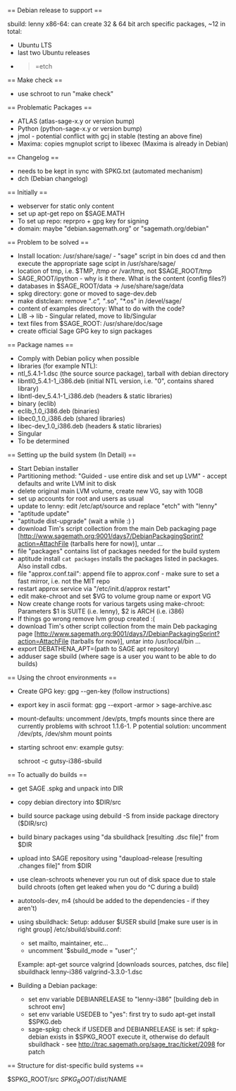 == Debian release to support ==

sbuild: lenny x86-64: can create 32 & 64 bit arch specific packages, ~12 in total:

 * Ubuntu LTS
 * last two Ubuntu releases
 * >=etch

== Make check ==
 * use schroot to run "make check"

== Problematic Packages ==

 * ATLAS  (atlas-sage-x.y or version bump)
 * Python (python-sage-x.y or version bump)
 * jmol - potential conflict with gcj in stable (testing an above fine)
 * Maxima: copies mgnuplot script to libexec (Maxima is already in Debian)

== Changelog ==

 * needs to be kept in sync with SPKG.txt (automated mechanism)
 * dch (Debian changelog)

== Initially ==
 * webserver for static only content
 * set up apt-get repo on $SAGE.MATH
 * To set up repo: reprpro + gpg key for signing
 * domain: maybe "debian.sagemath.org" or "sagemath.org/debian"

== Problem to be solved ==

 * Install location: /usr/share/sage/ - "sage" script in bin does cd and 
   then execute the appropriate sage scipt in /usr/share/sage/
 * location of tmp, i.e. $TMP, /tmp or /var/tmp, not $SAGE_ROOT/tmp
 * SAGE_ROOT/ipython - why is it there. What is the content (config files?)
 * databases in $SAGE_ROOT/data -> /use/share/sage/data
 * spkg directory: gone or moved to sage-dev.deb
 * make distclean: remove "*.c", "*.so", "*.os" in /devel/sage/
 * content of examples directory: What to do with the code?
 * LIB -> lib - Singular related, move to lib/Singular
 * text files from $SAGE_ROOT: /usr/share/doc/sage
 * create official Sage GPG key to sign packages

== Package names ==
 
 * Comply with Debian policy when possible
 * libraries (for example NTL):
  * ntl_5.4.1-1.dsc (the source source package), tarball with debian directory
  * libntl0_5.4.1-1_i386.deb (initial NTL version, i.e. "0", contains shared library) 
  * libntl-dev_5.4.1-1_i386.deb (headers & static libraries)
 * binary (eclib)
  * eclib_1.0_i386.deb (binaries)
  * libec0_1.0_i386.deb (shared libraries)
  * libec-dev_1.0_i386.deb (headers & static libraries)
 * Singular
  * To be determined

== Setting up the build system (In Detail) ==

 * Start Debian installer
 * Partitioning method: "Guided - use entire disk and set up LVM" - accept defaults and write LVM init to disk
 * delete original main LVM volume, create new VG, say with 10GB
 * set up accounts for root and users as usual
 * update to lenny: edit /etc/apt/source and replace "etch" with "lenny"
 * "aptitude update"
 * "aptitude dist-upgrade" (wait a while :) )
 * download Tim's script collection from the main Deb packaging page [http://www.sagemath.org:9001/days7/DebianPackagingSprint?action=AttachFile (tarballs here for now)], untar ...
 * file "packages" contains list of packages needed for the build system
 * aptitude install `cat packages` installs the packages listed in packages.  Also install cdbs.
 * file "approx.conf.tail": append file to approx.conf - make sure to set a fast mirror, i.e. not the MIT repo
 * restart approx service via "/etc/init.d/approx restart"
 * edit make-chroot and set $VG to volume group name or export VG
 * Now create change roots for various targets using make-chroot: Parameters $1 is SUITE (i.e. lenny), $2 is ARCH (i.e. i386)
 * If things go wrong remove lvm group created :(
 * download Tim's other script collection from the main Deb packaging page [http://www.sagemath.org:9001/days7/DebianPackagingSprint?action=AttachFile (tarballs for now)], untar into /usr/local/bin ...
 * export DEBATHENA_APT=(path to SAGE apt repository)
 * adduser sage sbuild (where sage is a user you want to be able to do builds)

== Using the chroot environments ==
 * Create GPG key: gpg --gen-key (follow instructions)
 * export key in ascii format: gpg --export -armor > sage-archive.asc
 * mount-defaults: uncomment /dev/pts, tmpfs mounts since there are currently problems with schroot 1.1.6-1. P potential solution: uncomment  /dev/pts, /dev/shm mount points
 * starting schroot env: example gutsy:
   
    schroot -c gutsy-i386-sbuild

== To actually do builds ==
 * get SAGE .spkg and unpack into DIR
 * copy debian directory into $DIR/src
 * build source package using debuild -S from inside package directory ($DIR/src)
 * build binary packages using "da sbuildhack [resulting .dsc file]" from $DIR
 * upload into SAGE repository using "daupload-release [resulting .changes file]" from $DIR
 * use clean-schroots whenever you run out of disk space due to stale build chroots (often get leaked when you do ^C during a build)


 * autotools-dev, m4 (should be added to the dependencies - if they aren't)

 * using sbuildhack:
   Setup:
    adduser $USER sbuild [make sure user is in right group]
   /etc/sbuild/sbuild.conf:
      * set mailto, maintainer, etc...
      * uncomment '$sbuild_mode = "user";'

   Example:
   apt-get source valgrind [downloads sources, patches, dsc file]
   sbuildhack lenny-i386 valgrind-3.3.0-1.dsc

 * Building a Debian package:
   * set env variable DEBIANRELEASE to "lenny-i386" [building deb in schroot env]
   * set env variable USEDEB to "yes": first try to sudo apt-get install $SPKG.deb
   * sage-spkg: check if USEDEB and DEBIANRELEASE is set: if spkg-debian exists in $SPKG_ROOT execute it, otherwise do default sbuildhack - see http://trac.sagemath.org/sage_trac/ticket/2098 for patch


== Structure for dist-specific build systems ==

 $SPKG_ROOT/src
 $SPKG_ROOT/dist/$NAME
